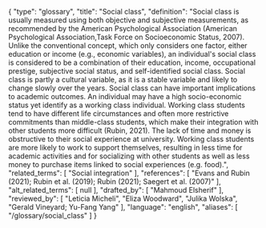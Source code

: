 {
    "type": "glossary",
    "title": "Social class",
    "definition": "Social class is usually measured using both objective and subjective measurements, as recommended by the American Psychological Association (American Psychological Association,Task Force on Socioeconomic Status, 2007). Unlike the conventional concept, which only considers one factor, either education or income (e.g., economic variables), an individual's social class is considered to be a combination of their education, income, occupational prestige, subjective social status, and self-identified social class. Social class is partly a cultural variable, as it is a stable variable and likely to change slowly over the years. Social class can have important implications to academic outcomes. An individual may have a high socio-economic status yet identify as a working class individual. Working class students tend to have different life circumstances and often more restrictive commitments than middle-class students, which make their integration with other students more difficult (Rubin, 2021). The lack of time and money is obstructive to their social experience at university. Working class students are more likely to work to support themselves, resulting in less time for academic activities and for socializing with other students as well as less money to purchase items linked to social experiences (e.g. food).",
    "related_terms": [
        "Social integration"
    ],
    "references": [
        "Evans and Rubin (2021); Rubin et al. (2019); Rubin (2021); Saegert et al. (2007)"
    ],
    "alt_related_terms": [
        null
    ],
    "drafted_by": [
        "Mahmoud Elsherif"
    ],
    "reviewed_by": [
        "Leticia Micheli",
        "Eliza Woodward",
        "Julika Wolska",
        "Gerald Vineyard; Yu-Fang Yang"
    ],
    "language": "english",
    "aliases": [
        "/glossary/social_class"
    ]
}